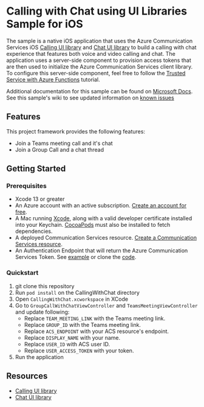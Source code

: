 # Calling with Chat using UI Libraries Sample for iOS


The sample is a native iOS application that uses the Azure Communication Services iOS [Calling UI library](https://docs.microsoft.com/en-us/azure/communication-services/quickstarts/ui-library/get-started-composites?tabs=kotlin&pivots=platform-iOS) and [Chat UI library](https://learn.microsoft.com/en-us/azure/communication-services/quickstarts/ui-library/get-started-chat-ui-library?tabs=kotlin&pivots=platform-iOS) to build a calling with chat experience that features both voice and video calling and chat. The application uses a server-side component to provision access tokens that are then used to initialize the Azure Communication Services client library. To configure this server-side component, feel free to follow the [Trusted Service with Azure Functions](https://docs.microsoft.com/azure/communication-services/tutorials/trusted-service-tutorial) tutorial.

Additional documentation for this sample can be found on [Microsoft Docs](https://docs.microsoft.com/en-us/azure/communication-services/samples/calling-hero-sample?pivots=platform-iOS). See this sample's wiki to see updated information on [known issues](https://github.com/Azure-Samples/communication-services-calling-ui-with-chat-ios/issues)

## Features

This project framework provides the following features:

* Join a Teams meeting call and it's chat 
* Join a Group Call and a chat thread

## Getting Started

### Prerequisites

- Xcode 13 or greater
- An Azure account with an active subscription. [Create an account for free](https://azure.microsoft.com/free/?WT.mc_id=A261C142F).
- A Mac running [Xcode](https://go.microsoft.com/fwLink/p/?LinkID=266532), along with a valid developer certificate installed into your Keychain. [CocoaPods](https://cocoapods.org/) must also be installed to fetch dependencies.
- A deployed Communication Services resource. [Create a Communication Services resource](https://docs.microsoft.com/azure/communication-services/quickstarts/create-communication-resource).
- An Authentication Endpoint that will return the Azure Communication Services Token. See [example](https://docs.microsoft.com/azure/communication-services/tutorials/trusted-service-tutorial) or clone the [code](https://github.com/Azure-Samples/communication-services-javascript-quickstarts/tree/main/trusted-authentication-service).


### Quickstart

1. git clone this repository
1. Run `pod install` on the CallingWithChat directory
1. Open `CallingWithChat.xcworkspace` in XCode
1. Go to `GroupCallWithChatViewController` and `TeamsMeetingViewController` and update following:
    - Replace `TEAM_MEETING_LINK` with the Teams meeting link.
    - Replace `GROUP_ID` with the Teams meeting link.
    - Replace `ACS_ENDPOINT` with your ACS resource's endpoint.
    - Replace `DISPLAY_NAME` with your name.
    - Replace `USER_ID` with ACS user ID.
    - Replace `USER_ACCESS_TOKEN` with your token.
1. Run the application


## Resources

- [Calling UI library](https://docs.microsoft.com/en-us/azure/communication-services/quickstarts/ui-library/get-started-composites?tabs=kotlin&pivots=platform-iOS) 
- [Chat UI library](https://learn.microsoft.com/en-us/azure/communication-services/quickstarts/ui-library/get-started-chat-ui-library?tabs=kotlin&pivots=platform-iOS)
